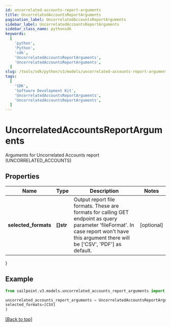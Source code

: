 ```yaml
---
id: uncorrelated-accounts-report-arguments
title: UncorrelatedAccountsReportArguments
pagination_label: UncorrelatedAccountsReportArguments
sidebar_label: UncorrelatedAccountsReportArguments
sidebar_class_name: pythonsdk
keywords:
  [
    'python',
    'Python',
    'sdk',
    'UncorrelatedAccountsReportArguments',
    'UncorrelatedAccountsReportArguments',
  ]
slug: /tools/sdk/python/v3/models/uncorrelated-accounts-report-arguments
tags:
  [
    'SDK',
    'Software Development Kit',
    'UncorrelatedAccountsReportArguments',
    'UncorrelatedAccountsReportArguments',
  ]
---
```


# UncorrelatedAccountsReportArguments

Arguments for Uncorrelated Accounts report (UNCORRELATED_ACCOUNTS)

## Properties

| Name | Type | Description | Notes |
| --- | --- | --- | --- |
| **selected_formats** | **[]str** | Output report file formats. These are formats for calling GET endpoint as query parameter 'fileFormat'. In case report won't have this argument there will be ['CSV', 'PDF'] as default. | [optional] |

}

## Example

```python
from sailpoint.v3.models.uncorrelated_accounts_report_arguments import UncorrelatedAccountsReportArguments

uncorrelated_accounts_report_arguments = UncorrelatedAccountsReportArguments(
selected_formats=[CSV]
)

```

[[Back to top]](#)

